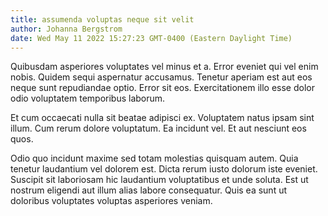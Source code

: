 ```yaml
---
title: assumenda voluptas neque sit velit
author: Johanna Bergstrom
date: Wed May 11 2022 15:27:23 GMT-0400 (Eastern Daylight Time)
---
```

Quibusdam asperiores voluptates vel minus et a. Error eveniet qui vel enim nobis. Quidem sequi aspernatur accusamus. Tenetur aperiam est aut eos neque sunt repudiandae optio. Error sit eos. Exercitationem illo esse dolor odio voluptatem temporibus laborum.

 Et cum occaecati nulla sit beatae adipisci ex. Voluptatem natus ipsam sint illum. Cum rerum dolore voluptatum. Ea incidunt vel. Et aut nesciunt eos quos.

 Odio quo incidunt maxime sed totam molestias quisquam autem. Quia tenetur laudantium vel dolorem est. Dicta rerum iusto dolorum iste eveniet. Suscipit sit laboriosam hic laudantium voluptatibus et unde soluta. Est ut nostrum eligendi aut illum alias labore consequatur. Quis ea sunt ut doloribus voluptates voluptas asperiores veniam.